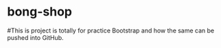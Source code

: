 # bong-shop
#This is project is totally for practice Bootstrap and how the same can be pushed into GitHub.
